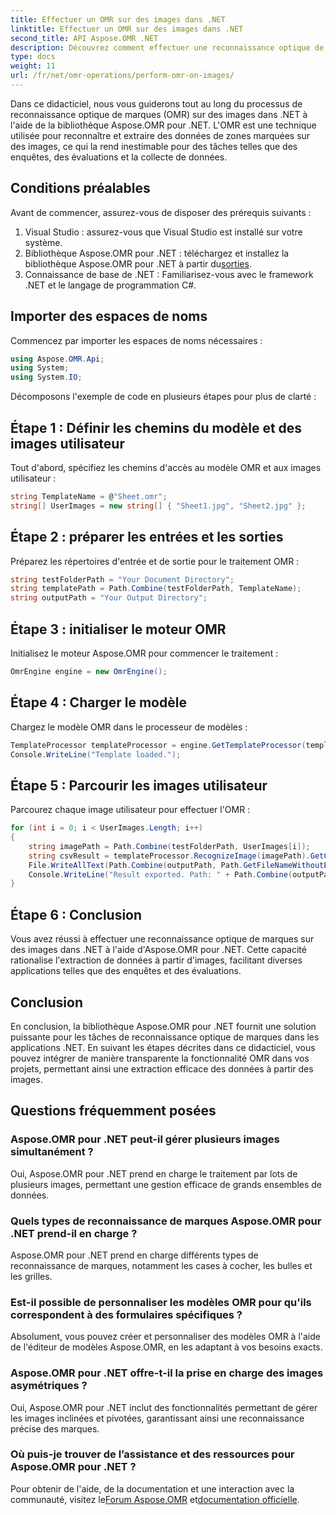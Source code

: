 ```yaml
---
title: Effectuer un OMR sur des images dans .NET
linktitle: Effectuer un OMR sur des images dans .NET
second_title: API Aspose.OMR .NET
description: Découvrez comment effectuer une reconnaissance optique de marques sur des images dans .NET à l'aide d'Aspose.OMR pour .NET. Rationalisez l’extraction de données à partir de formulaires basés sur des images !
type: docs
weight: 11
url: /fr/net/omr-operations/perform-omr-on-images/
---
```

Dans ce didacticiel, nous vous guiderons tout au long du processus de reconnaissance optique de marques (OMR) sur des images dans .NET à l'aide de la bibliothèque Aspose.OMR pour .NET. L'OMR est une technique utilisée pour reconnaître et extraire des données de zones marquées sur des images, ce qui la rend inestimable pour des tâches telles que des enquêtes, des évaluations et la collecte de données.
## Conditions préalables
Avant de commencer, assurez-vous de disposer des prérequis suivants :
1. Visual Studio : assurez-vous que Visual Studio est installé sur votre système.
2.  Bibliothèque Aspose.OMR pour .NET : téléchargez et installez la bibliothèque Aspose.OMR pour .NET à partir du[sorties](https://releases.aspose.com/omr/net/).
3. Connaissance de base de .NET : Familiarisez-vous avec le framework .NET et le langage de programmation C#.
## Importer des espaces de noms
Commencez par importer les espaces de noms nécessaires :
```csharp
using Aspose.OMR.Api;
using System;
using System.IO;
```
Décomposons l'exemple de code en plusieurs étapes pour plus de clarté :
## Étape 1 : Définir les chemins du modèle et des images utilisateur
Tout d'abord, spécifiez les chemins d'accès au modèle OMR et aux images utilisateur :
```csharp
string TemplateName = @"Sheet.omr";
string[] UserImages = new string[] { "Sheet1.jpg", "Sheet2.jpg" };
```
## Étape 2 : préparer les entrées et les sorties
Préparez les répertoires d'entrée et de sortie pour le traitement OMR :
```csharp
string testFolderPath = "Your Document Directory";
string templatePath = Path.Combine(testFolderPath, TemplateName);
string outputPath = "Your Output Directory";
```
## Étape 3 : initialiser le moteur OMR
Initialisez le moteur Aspose.OMR pour commencer le traitement :
```csharp
OmrEngine engine = new OmrEngine();
```
## Étape 4 : Charger le modèle
Chargez le modèle OMR dans le processeur de modèles :
```csharp
TemplateProcessor templateProcessor = engine.GetTemplateProcessor(templatePath);
Console.WriteLine("Template loaded.");
```
## Étape 5 : Parcourir les images utilisateur
Parcourez chaque image utilisateur pour effectuer l'OMR :
```csharp
for (int i = 0; i < UserImages.Length; i++)
{
    string imagePath = Path.Combine(testFolderPath, UserImages[i]);
    string csvResult = templateProcessor.RecognizeImage(imagePath).GetCsv();
    File.WriteAllText(Path.Combine(outputPath, Path.GetFileNameWithoutExtension(UserImages[i]) + ".csv"), csvResult);
    Console.WriteLine("Result exported. Path: " + Path.Combine(outputPath, Path.GetFileNameWithoutExtension(UserImages[i]) + ".csv"));
}
```
## Étape 6 : Conclusion
Vous avez réussi à effectuer une reconnaissance optique de marques sur des images dans .NET à l'aide d'Aspose.OMR pour .NET. Cette capacité rationalise l'extraction de données à partir d'images, facilitant diverses applications telles que des enquêtes et des évaluations.
## Conclusion
En conclusion, la bibliothèque Aspose.OMR pour .NET fournit une solution puissante pour les tâches de reconnaissance optique de marques dans les applications .NET. En suivant les étapes décrites dans ce didacticiel, vous pouvez intégrer de manière transparente la fonctionnalité OMR dans vos projets, permettant ainsi une extraction efficace des données à partir des images.
## Questions fréquemment posées
### Aspose.OMR pour .NET peut-il gérer plusieurs images simultanément ?
Oui, Aspose.OMR pour .NET prend en charge le traitement par lots de plusieurs images, permettant une gestion efficace de grands ensembles de données.
### Quels types de reconnaissance de marques Aspose.OMR pour .NET prend-il en charge ?
Aspose.OMR pour .NET prend en charge différents types de reconnaissance de marques, notamment les cases à cocher, les bulles et les grilles.
### Est-il possible de personnaliser les modèles OMR pour qu'ils correspondent à des formulaires spécifiques ?
Absolument, vous pouvez créer et personnaliser des modèles OMR à l'aide de l'éditeur de modèles Aspose.OMR, en les adaptant à vos besoins exacts.
### Aspose.OMR pour .NET offre-t-il la prise en charge des images asymétriques ?
Oui, Aspose.OMR pour .NET inclut des fonctionnalités permettant de gérer les images inclinées et pivotées, garantissant ainsi une reconnaissance précise des marques.
### Où puis-je trouver de l’assistance et des ressources pour Aspose.OMR pour .NET ?
 Pour obtenir de l'aide, de la documentation et une interaction avec la communauté, visitez le[Forum Aspose.OMR](https://forum.aspose.com/c/omr/38) et[documentation officielle](https://reference.aspose.com/omr/net/).